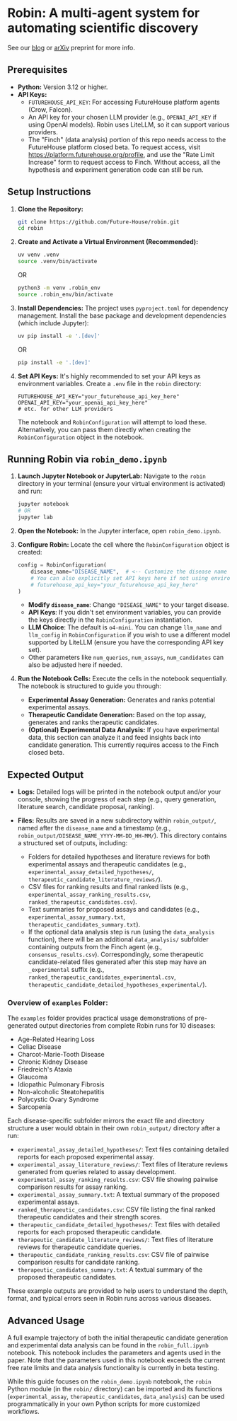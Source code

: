 # Robin: A multi-agent system for automating scientific discovery

See our [blog](https://www.futurehouse.org/research-announcements/demonstrating-end-to-end-scientific-discovery-with-robin-a-multi-agent-system) or [arXiv](https://arxiv.org/abs/2505.13400) preprint for more info.

## Prerequisites

- **Python:** Version 3.12 or higher.
- **API Keys:**
  - `FUTUREHOUSE_API_KEY`: For accessing FutureHouse platform agents (Crow, Falcon).
  - An API key for your chosen LLM provider (e.g., `OPENAI_API_KEY` if using OpenAI models). Robin uses LiteLLM, so it can support various providers.
  - The "Finch" (data analysis) portion of this repo needs access to the FutureHouse platform closed beta. To request access, visit https://platform.futurehouse.org/profile, and use the "Rate Limit Increase" form to request access to Finch. Without access, all the hypothesis and experiment generation code can still be run.

## Setup Instructions

1.  **Clone the Repository:**

    ```bash
    git clone https://github.com/Future-House/robin.git
    cd robin
    ```

2.  **Create and Activate a Virtual Environment (Recommended):**

    ```bash
    uv venv .venv
    source .venv/bin/activate
    ```

    OR

    ```bash
    python3 -m venv .robin_env
    source .robin_env/bin/activate
    ```

3.  **Install Dependencies:**
    The project uses `pyproject.toml` for dependency management. Install the base package and development dependencies (which include Jupyter):

    ```bash
    uv pip install -e '.[dev]'
    ```

    OR

    ```bash
    pip install -e '.[dev]'
    ```

4.  **Set API Keys:**
    It's highly recommended to set your API keys as environment variables. Create a `.env` file in the `robin` directory:
    ```
    FUTUREHOUSE_API_KEY="your_futurehouse_api_key_here"
    OPENAI_API_KEY="your_openai_api_key_here"
    # etc. for other LLM providers
    ```
    The notebook and `RobinConfiguration` will attempt to load these. Alternatively, you can pass them directly when creating the `RobinConfiguration` object in the notebook.

## Running Robin via `robin_demo.ipynb`

1.  **Launch Jupyter Notebook or JupyterLab:**
    Navigate to the `robin` directory in your terminal (ensure your virtual environment is activated) and run:

    ```bash
    jupyter notebook
    # OR
    jupyter lab
    ```

2.  **Open the Notebook:**
    In the Jupyter interface, open `robin_demo.ipynb`.

3.  **Configure Robin:**
    Locate the cell where the `RobinConfiguration` object is created:

    ```python
    config = RobinConfiguration(
        disease_name="DISEASE_NAME",  # <-- Customize the disease name here
        # You can also explicitly set API keys here if not using environment variables:
        # futurehouse_api_key="your_futurehouse_api_key_here"
    )
    ```

    - **Modify `disease_name`**: Change `"DISEASE_NAME"` to your target disease.
    - **API Keys**: If you didn't set environment variables, you can provide the keys directly in the `RobinConfiguration` instantiation.
    - **LLM Choice**: The default is `o4-mini`. You can change `llm_name` and `llm_config` in `RobinConfiguration` if you wish to use a different model supported by LiteLLM (ensure you have the corresponding API key set).
    - Other parameters like `num_queries`, `num_assays`, `num_candidates` can also be adjusted here if needed.

4.  **Run the Notebook Cells:**
    Execute the cells in the notebook sequentially. The notebook is structured to guide you through:
    - **Experimental Assay Generation:** Generates and ranks potential experimental assays.
    - **Therapeutic Candidate Generation:** Based on the top assay, generates and ranks therapeutic candidates.
    - **(Optional) Experimental Data Analysis:** If you have experimental data, this section can analyze it and feed insights back into candidate generation. This currently requires access to the Finch closed beta.

## Expected Output

- **Logs:** Detailed logs will be printed in the notebook output and/or your console, showing the progress of each step (e.g., query generation, literature search, candidate proposal, ranking).

- **Files:** Results are saved in a new subdirectory within `robin_output/`, named after the `disease_name` and a timestamp (e.g., `robin_output/DISEASE_NAME_YYYY-MM-DD_HH-MM/`). This directory contains a structured set of outputs, including:
  - Folders for detailed hypotheses and literature reviews for both experimental assays and therapeutic candidates (e.g., `experimental_assay_detailed_hypotheses/`, `therapeutic_candidate_literature_reviews/`).
  - CSV files for ranking results and final ranked lists (e.g., `experimental_assay_ranking_results.csv`, `ranked_therapeutic_candidates.csv`).
  - Text summaries for proposed assays and candidates (e.g., `experimental_assay_summary.txt`, `therapeutic_candidates_summary.txt`).
  - If the optional data analysis step is run (using the `data_analysis` function), there will be an additional `data_analysis/` subfolder containing outputs from the Finch agent (e.g., `consensus_results.csv`). Correspondingly, some therapeutic candidate-related files generated after this step may have an `_experimental` suffix (e.g., `ranked_therapeutic_candidates_experimental.csv`, `therapeutic_candidate_detailed_hypotheses_experimental/`).

### Overview of `examples` Folder:

The `examples` folder provides practical usage demonstrations of pre-generated output directories from complete Robin runs for 10 diseases:

- Age-Related Hearing Loss
- Celiac Disease
- Charcot-Marie-Tooth Disease
- Chronic Kidney Disease
- Friedreich's Ataxia
- Glaucoma
- Idiopathic Pulmonary Fibrosis
- Non-alcoholic Steatohepatitis
- Polycystic Ovary Syndrome
- Sarcopenia

Each disease-specific subfolder mirrors the exact file and directory structure a user would obtain in their own `robin_output/` directory after a run:

- `experimental_assay_detailed_hypotheses/`: Text files containing detailed reports for each proposed experimental assay.
- `experimental_assay_literature_reviews/`: Text files of literature reviews generated from queries related to assay development.
- `experimental_assay_ranking_results.csv`: CSV file showing pairwise comparison results for assay ranking.
- `experimental_assay_summary.txt`: A textual summary of the proposed experimental assays.
- `ranked_therapeutic_candidates.csv`: CSV file listing the final ranked therapeutic candidates and their strength scores.
- `therapeutic_candidate_detailed_hypotheses/`: Text files with detailed reports for each proposed therapeutic candidate.
- `therapeutic_candidate_literature_reviews/`: Text files of literature reviews for therapeutic candidate queries.
- `therapeutic_candidate_ranking_results.csv`: CSV file of pairwise comparison results for candidate ranking.
- `therapeutic_candidates_summary.txt`: A textual summary of the proposed therapeutic candidates.

These example outputs are provided to help users to understand the depth, format, and typical errors seen in Robin runs across various diseases.

## Advanced Usage

A full example trajectory of both the initial therapeutic candidate generation and experimental data analysis can be found in the `robin_full.ipynb` notebook. This notebook includes the parameters and agents used in the paper. Note that the parameters used in this notebook exceeds the current free rate limits and data analysis functionality is currently in beta testing.

While this guide focuses on the `robin_demo.ipynb` notebook, the `robin` Python module (in the `robin/` directory) can be imported and its functions (`experimental_assay`, `therapeutic_candidates`, `data_analysis`) can be used programmatically in your own Python scripts for more customized workflows.

